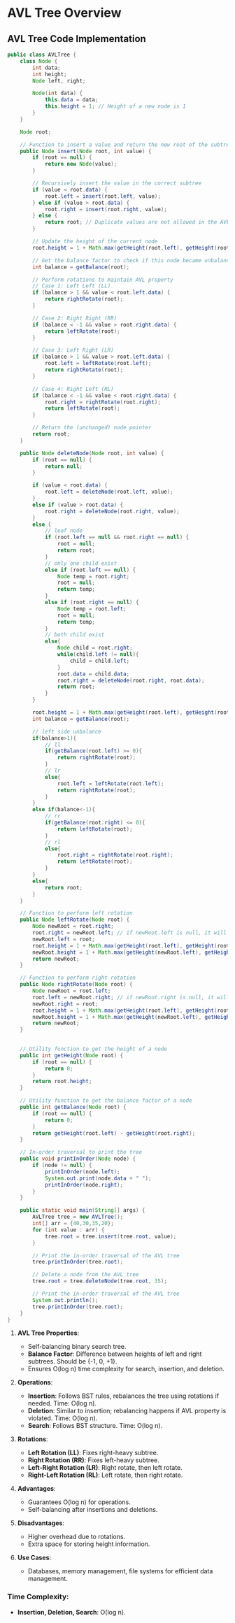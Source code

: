# AVL Tree Overview

## AVL Tree Code Implementation
```java
public class AVLTree {
    class Node {
        int data;
        int height;
        Node left, right;

        Node(int data) {
            this.data = data;
            this.height = 1; // Height of a new node is 1
        }
    }

    Node root;

    // Function to insert a value and return the new root of the subtree
    public Node insert(Node root, int value) {
        if (root == null) {
            return new Node(value);
        }

        // Recursively insert the value in the correct subtree
        if (value < root.data) {
            root.left = insert(root.left, value);
        } else if (value > root.data) {
            root.right = insert(root.right, value);
        } else {
            return root; // Duplicate values are not allowed in the AVL tree
        }

        // Update the height of the current node
        root.height = 1 + Math.max(getHeight(root.left), getHeight(root.right));

        // Get the balance factor to check if this node became unbalanced
        int balance = getBalance(root);

        // Perform rotations to maintain AVL property
        // Case 1: Left Left (LL)
        if (balance > 1 && value < root.left.data) {
            return rightRotate(root);
        }

        // Case 2: Right Right (RR)
        if (balance < -1 && value > root.right.data) {
            return leftRotate(root);
        }

        // Case 3: Left Right (LR)
        if (balance > 1 && value > root.left.data) {
            root.left = leftRotate(root.left);
            return rightRotate(root);
        }

        // Case 4: Right Left (RL)
        if (balance < -1 && value < root.right.data) {
            root.right = rightRotate(root.right);
            return leftRotate(root);
        }

        // Return the (unchanged) node pointer
        return root;
    }

    public Node deleteNode(Node root, int value) {
        if (root == null) {
            return null;
        }

        if (value < root.data) {
            root.left = deleteNode(root.left, value);
        }
        else if (value > root.data) {
            root.right = deleteNode(root.right, value);
        }
        else {
            // leaf node
            if (root.left == null && root.right == null) {
                root = null;
                return root;
            }
            // only one child exist
            else if (root.left == null) {
                Node temp = root.right;
                root = null;
                return temp;
            }
            else if (root.right == null) {
                Node temp = root.left;
                root = null;
                return temp;
            }
            // both child exist
            else{
                Node child = root.right;
                while(child.left != null){
                    child = child.left;
                }
                root.data = child.data;
                root.right = deleteNode(root.right, root.data);
                return root;
            }
        }

        root.height = 1 + Math.max(getHeight(root.left), getHeight(root.right));
        int balance = getBalance(root);

        // left side unbalance
        if(balance>1){
            // ll
            if(getBalance(root.left) >= 0){
                return rightRotate(root);   
            }
            // lr
            else{
                root.left = leftRotate(root.left);
                return rightRotate(root);
            }
        }
        else if(balance<-1){
            // rr
            if(getBalance(root.right) <= 0){
                return leftRotate(root);
            }
            // rl
            else{
                root.right = rightRotate(root.right);
                return leftRotate(root);
            }
        }
        else{
            return root;
        }
    }

    // Function to perform left rotation
    public Node leftRotate(Node root) {
        Node newRoot = root.right;
        root.right = newRoot.left; // if newRoot.left is null, it will become null
        newRoot.left = root;
        root.height = 1 + Math.max(getHeight(root.left), getHeight(root.right));
        newRoot.height = 1 + Math.max(getHeight(newRoot.left), getHeight(newRoot.right));
        return newRoot;
    }

    // Function to perform right rotation
    public Node rightRotate(Node root) {
        Node newRoot = root.left;
        root.left = newRoot.right; // if newRoot.right is null, it will become null
        newRoot.right = root;
        root.height = 1 + Math.max(getHeight(root.left), getHeight(root.right));
        newRoot.height = 1 + Math.max(getHeight(newRoot.left), getHeight(newRoot.right));
        return newRoot;
    }
  

    // Utility function to get the height of a node
    public int getHeight(Node root) {
        if (root == null) {
            return 0;
        }
        return root.height;
    }

    // Utility function to get the balance factor of a node
    public int getBalance(Node root) {
        if (root == null) {
            return 0;
        }
        return getHeight(root.left) - getHeight(root.right);
    }

    // In-order traversal to print the tree
    public void printInOrder(Node node) {
        if (node != null) {
            printInOrder(node.left);
            System.out.print(node.data + " ");
            printInOrder(node.right);
        }
    }

    public static void main(String[] args) {
        AVLTree tree = new AVLTree();
        int[] arr = {40,30,35,20};
        for (int value : arr) {
            tree.root = tree.insert(tree.root, value);
        }

        // Print the in-order traversal of the AVL tree
        tree.printInOrder(tree.root);

        // Delete a node from the AVL tree
        tree.root = tree.deleteNode(tree.root, 35);

        // Print the in-order traversal of the AVL tree
        System.out.println();
        tree.printInOrder(tree.root);
    }
}


```
1. **AVL Tree Properties**:
   - Self-balancing binary search tree.
   - **Balance Factor**: Difference between heights of left and right subtrees. Should be {-1, 0, +1}.
   - Ensures O(log n) time complexity for search, insertion, and deletion.

2. **Operations**:
   - **Insertion**: Follows BST rules, rebalances the tree using rotations if needed. Time: O(log n).
   - **Deletion**: Similar to insertion; rebalancing happens if AVL property is violated. Time: O(log n).
   - **Search**: Follows BST structure. Time: O(log n).

3. **Rotations**:
   - **Left Rotation (LL)**: Fixes right-heavy subtree.
   - **Right Rotation (RR)**: Fixes left-heavy subtree.
   - **Left-Right Rotation (LR)**: Right rotate, then left rotate.
   - **Right-Left Rotation (RL)**: Left rotate, then right rotate.

4. **Advantages**:
   - Guarantees O(log n) for operations.
   - Self-balancing after insertions and deletions.

5. **Disadvantages**:
   - Higher overhead due to rotations.
   - Extra space for storing height information.

6. **Use Cases**:
   - Databases, memory management, file systems for efficient data management.

### Time Complexity:
   - **Insertion, Deletion, Search**: O(log n).